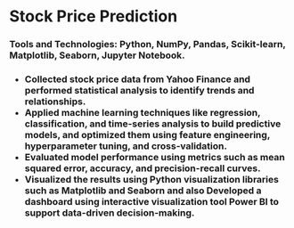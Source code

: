 <h1>Stock Price Prediction</h1>

<h3>Tools and Technologies: Python, NumPy, Pandas, Scikit-learn, Matplotlib, Seaborn, Jupyter Notebook.<h3>
  
  - Collected stock price data from Yahoo Finance and performed statistical analysis to identify trends and relationships.
- Applied machine learning techniques like regression, classification, and time-series analysis to build predictive models, and optimized them using feature engineering, hyperparameter tuning, and cross-validation.
- Evaluated model performance using metrics such as mean squared error, accuracy, and precision-recall curves.
- Visualized the results using Python visualization libraries such as Matplotlib and Seaborn and also Developed a dashboard using interactive visualization tool Power BI to support data-driven decision-making.
